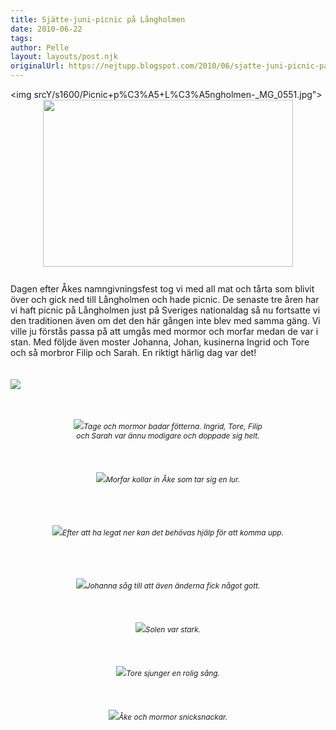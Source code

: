 ```yaml
---
title: Sjätte-juni-picnic på Långholmen
date: 2010-06-22
tags: 	
author: Pelle
layout: layouts/post.njk
originalUrl: https://nejtupp.blogspot.com/2010/06/sjatte-juni-picnic-pa-langholmen.html
---
```


<img srcY/s1600/Picnic+p%C3%A5+L%C3%A5ngholmen-_MG_0551.jpg"><img style="display: block; margin: 0px auto 10px; text-align: center; cursor: pointer; width: 400px; height: 267px;" src="../../../../img/Picnic+p%C3%A5+L%C3%A5ngholmen-_MG_0551.jpg"><br>Dagen efter Åkes namngivningsfest tog vi med all mat och tårta som blivit över och gick ned till Långholmen och hade picnic. De senaste tre åren har vi haft picnic på Långholmen just på Sveriges nationaldag så nu fortsatte vi den traditionen även om det den här gången inte blev med samma gäng. Vi ville ju förstås passa på att umgås med mormor och morfar medan de var i stan. Med följde även moster Johanna, Johan, kusinerna Ingrid och Tore och så morbror Filip och Sarah. En riktigt härlig dag var det!<br><br><br><img src="../../../../img/Picnic+p%C3%A5+L%C3%A5ngholmen-_MG_0565.jpg"><br><br><br><div style="text-align: center;"><img src="../../../../img/Picnic+p%C3%A5+L%C3%A5ngholmen-_MG_0577.jpg"><span style="font-size:85%;"><span style="font-style: italic;">Tage och mormor badar fötterna. Ingrid, Tore, Filip<br>och Sarah var ännu modigare och doppade sig helt.</span><br></span></div><br><br><br><div style="text-align: center;"><img src="../../../../img/Picnic+p%C3%A5+L%C3%A5ngholmen-_MG_0599.jpg"><span style="font-size:85%;"><span style="font-style: italic;">Morfar kollar in Åke som tar sig en lur.<br><br></span></span></div><br><br><br><div style="text-align: center;"><img src="../../../../img/Picnic+p%C3%A5+L%C3%A5ngholmen-_MG_0615.jpg"><span style="font-size:85%;"><span style="font-style: italic;">Efter att ha legat ner kan det behövas hjälp för att komma upp.<br><br></span></span></div><br><br><br><div style="text-align: center;"><img src="../../../../img/Picnic+p%C3%A5+L%C3%A5ngholmen-_MG_0634.jpg"><span style="font-size:85%;"><span style="font-style: italic;">Johanna såg till att även änderna fick något gott.</span><br></span></div><br><br><br><div style="text-align: center;"><img src="../../../../img/Picnic+p%C3%A5+L%C3%A5ngholmen-_MG_0674.jpg"><span style="font-size:85%;"><span style="font-style: italic;">Solen var stark.</span><br></span></div><br><br><br><div style="text-align: center;"><img src="../../../../img/Picnic+p%C3%A5+L%C3%A5ngholmen-_MG_0685.jpg"><span style="font-size:85%;"><span style="font-style: italic;">Tore sjunger en rolig sång.</span></span><br></div><br><br><br><div style="text-align: center;"><img src="../../../../img/Picnic+p%C3%A5+L%C3%A5ngholmen-_MG_0698.jpg"><span style="font-size:85%;"><span style="font-style: italic;">Åke och mormor snicksnackar.</span><br></span></div>
<!-- no comments on this post -->